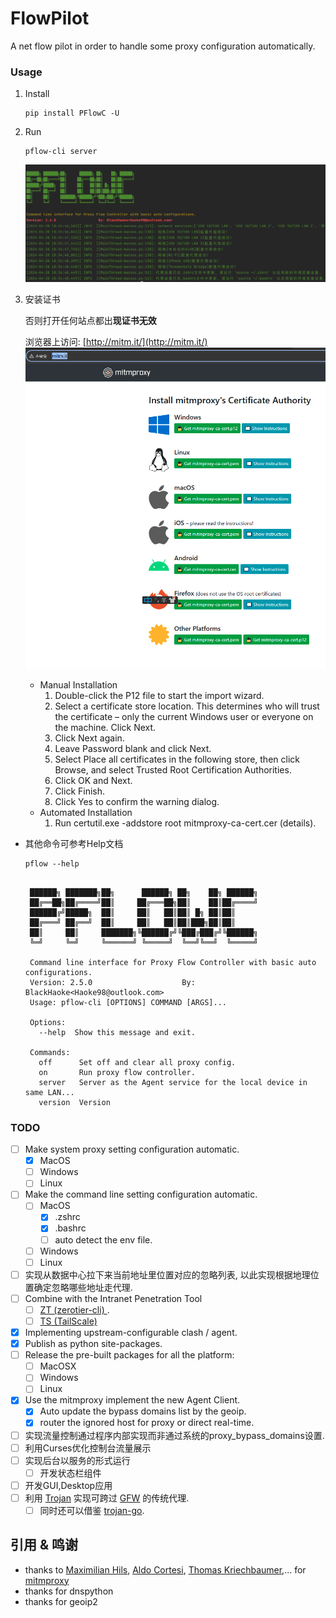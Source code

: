 # FlowPilot

A net flow pilot in order to handle some proxy configuration automatically.

### Usage

1. Install
    ```shell
    pip install PFlowC -U
    ```
2. Run
    ```shell
    pflow-cli server
    ```
   ![](assets/cm_screenshot.png)
3. 安装证书
   
    否则打开任何站点都出**现证书无效**

    浏览器上访问: [http://mitm.it/](http://mitm.it/)
    ![](assets/mitm.png)
    * Manual Installation
      1. Double-click the P12 file to start the import wizard.
      2. Select a certificate store location. This determines who will trust the certificate – only the current Windows user or everyone on the machine. Click Next.
      3. Click Next again.
      4. Leave Password blank and click Next.
      5. Select Place all certificates in the following store, then click Browse, and select Trusted Root Certification Authorities.
      6. Click OK and Next.
      7. Click Finish.
      8. Click Yes to confirm the warning dialog.
    * Automated Installation
      1. Run certutil.exe -addstore root mitmproxy-ca-cert.cer (details).

* 其他命令可参考Help文档
    ```shell
    pflow --help
    ```
   ```

    ██████╗ ███████╗██╗      ██████╗ ██╗    ██╗ ██████╗
    ██╔══██╗██╔════╝██║     ██╔═══██╗██║    ██║██╔════╝
    ██████╔╝█████╗  ██║     ██║   ██║██║ █╗ ██║██║
    ██╔═══╝ ██╔══╝  ██║     ██║   ██║██║███╗██║██║
    ██║     ██║     ███████╗╚██████╔╝╚███╔███╔╝╚██████╗
    ╚═╝     ╚═╝     ╚══════╝ ╚═════╝  ╚══╝╚══╝  ╚═════╝

    Command line interface for Proxy Flow Controller with basic auto configurations.
    Version: 2.5.0                    By: BlackHaoke<Haoke98@outlook.com>
    Usage: pflow-cli [OPTIONS] COMMAND [ARGS]...

    Options:
      --help  Show this message and exit.

    Commands:
      off      Set off and clear all proxy config.
      on       Run proxy flow controller.
      server   Server as the Agent service for the local device in same LAN...
      version  Version

   ```

### TODO

* [ ] Make system proxy setting configuration automatic.
    * [x] MacOS
    * [ ] Windows
    * [ ] Linux
* [ ] Make the command line setting configuration automatic.
    * [ ] MacOS
        * [x] .zshrc
        * [x] .bashrc
        * [ ] auto detect the env file.
    * [ ] Windows
    * [ ] Linux
* [ ] 实现从数据中心拉下来当前地址里位置对应的忽略列表, 以此实现根据地理位置确定忽略哪些地址走代理.
* [ ] Combine with the Intranet Penetration Tool
    * [ ] [ZT (zerotier-cli) ](https://github.com/zerotier/ZeroTierOne).
    * [ ] [TS (TailScale)]()
* [x] Implementing upstream-configurable clash / agent.
* [x] Publish as python site-packages.
* [ ] Release the pre-built packages for all the platform:
    * [ ] MacOSX
    * [ ] Windows
    * [ ] Linux
* [x] Use the mitmproxy implement the new Agent Client.
    * [X] Auto update the bypass domains list by the geoip.
    * [x] router the ignored host for proxy or direct real-time.
* [ ] 实现流量控制通过程序内部实现而非通过系统的proxy_bypass_domains设置.
* [ ] 利用Curses优化控制台流量展示
* [ ] 实现后台以服务的形式运行
    * [ ] 开发状态栏组件
* [ ] 开发GUI,Desktop应用
* [ ] 利用 [Trojan](https://github.com/trojan-gfw/trojan) 实现可跨过 [GFW](#) 的传统代理.
    * [ ] 同时还可以借鉴 [trojan-go](https://github.com/p4gefau1t/trojan-go).

## 引用 & 鸣谢

* thanks to [
  Maximilian Hils](https://github.com/mhils), [Aldo Cortesi](https://github.com/cortesi), [Thomas Kriechbaumer](https://github.com/Kriechi),...
  for [mitmproxy](https://github.com/mitmproxy/mitmproxy)
* thanks for dnspython
* thanks for geoip2